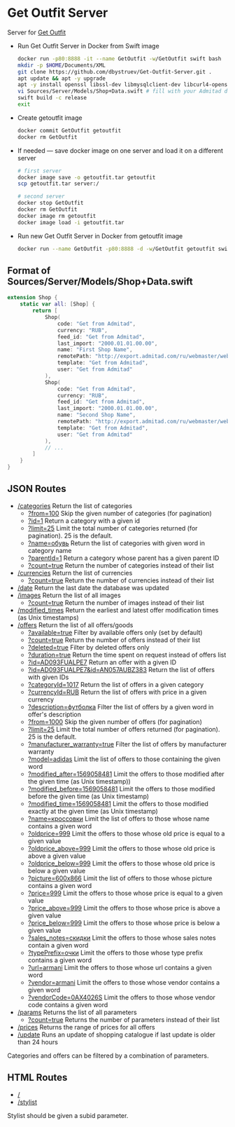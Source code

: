 # Get Outfit Server

Server for [Get Outfit](https://getoutfit.ru)

* Run Get Outfit Server in Docker from Swift image
  ```bash
  docker run -p80:8888 -it --name GetOutfit -w/GetOutfit swift bash
  mkdir -p $HOME/Documents/XML
  git clone https://github.com/dbystruev/Get-Outfit-Server.git .
  apt update && apt -y upgrade
  apt -y install openssl libssl-dev libmysqlclient-dev libcurl4-openssl-dev vim
  vi Sources/Server/Models/Shop+Data.swift # fill with your Admitad data (see below)
  swift build -c release
  exit
  ```
  
* Create getoutfit image
  ```bash
  docker commit GetOutfit getoutfit
  docker rm GetOutfit
  ```

* If needed — save docker image on one server and load it on a different server
  ```bash
  # first server
  docker image save -o getoutfit.tar getoutfit
  scp getoutfit.tar server:/
  
  # second server
  docker stop GetOutfit
  docker rm GetOutfit
  docker image rm getoutfit
  docker image load -i getoutfit.tar
  ```
  
* Run new Get Outfit Server in Docker from getoutfit image
  ```bash
  docker run --name GetOutfit -p80:8888 -d -w/GetOutfit getoutfit swift run -c release
  ```

## Format of Sources/Server/Models/Shop+Data.swift
```swift
extension Shop {
    static var all: [Shop] {
        return [
            Shop(
                code: "Get from Admitad",
                currency: "RUB",
                feed_id: "Get from Admitad",
                last_import: "2000.01.01.00.00",
                name: "First Shop Name",
                remotePath: "http://export.admitad.com/ru/webmaster/websites/838792/products/export_adv_products/",
                template: "Get from Admitad",
                user: "Get from Admitad"
            ),
            Shop(
                code: "Get from Admitad",
                currency: "RUB",
                feed_id: "Get from Admitad",
                last_import: "2000.01.01.00.00",
                name: "Second Shop Name",
                remotePath: "http://export.admitad.com/ru/webmaster/websites/838792/products/export_adv_products/",
                template: "Get from Admitad",
                user: "Get from Admitad"
            ),
            // ...
        ]
    }
}
```

## JSON Routes
- [/categories](http://server.getoutfit.ru/categories) Return the list of categories
  - [?from=100](http://server.getoutfit.ru/categories?from=100) Skip the given number of categories (for pagination)
  - [?id=1](http://server.getoutfit.ru/categories?id=1) Return a category with a given id
  - [?limit=25](http://server.getoutfit.ru/categories?limit=25) Limit the total number of categories returned (for pagination).  25 is the default.
  - [?name=обувь](http://server.getoutfit.ru/categories?name=обувь) Return the list of categories with given word in category name
  - [?parentId=1](http://server.getoutfit.ru/categories?parentId=1) Return a category whose parent has a given parent ID
  - [?count=true](http://server.getoutfit.ru/categories?count=true) Return the number of categories instead of their list
- [/currencies](http://server.getoutfit.ru/currencies) Return the list of currencies
  - [?count=true](http://server.getoutfit.ru/currencies?count=true) Return the number of currencies instead of their list
- [/date](http://server.getoutfit.ru/date) Return the last date the database was updated
- [/images](http://server.getoutfit.ru/images) Return the list of all images
  - [?count=true](http://server.getoutfit.ru/images?count=true) Return the number of images instead of their list
- [/modified_times](http://server.getoutfit.ru/modified_times) Return the earliest and latest offer modification times (as Unix timestamps)
- [/offers](http://server.getoutfit.ru/offers) Return the list of all offers/goods
  - [?available=true](http://server.getoutfit.ru/offers?available=true) Filter by available offers only (set by default)
  - [?count=true](http://server.getoutfit.ru/offers?count=true) Return the number of offers instead of their list
  - [?deleted=true](http://server.getoutfit.ru/offers?deleted=true) Filter by deleted offers only
  - [?duration=true](http://server.getoutfit.ru/offers?duration=true) Return the time spent on request instead of offers list
  - [?id=AD093FUALPE7](http://server.getoutfit.ru/offers?id=AD093FUALPE7) Return an offer with a given ID
  - [?id=AD093FUALPE7&id=AN057AUBZ383](http://server.getoutfit.ru/offers?id=AD093FUALPE7&id=AN057AUBZ383) Return the list of offers with given IDs
  - [?categoryId=1017](http://server.getoutfit.ru/offers?categoryId=1017) Return the list of offers in a given category
  - [?currencyId=RUB](http://server.getoutfit.ru/offers?currencyId=RUB) Return the list of offers with price in a given currency
  - [?description=футболка](http://server.getoutfit.ru/offers?description=футболка) Filter the list of offers by a given word in offer's description
  - [?from=1000](http://server.getoutfit.ru/offers?from=1000) Skip the given number of offers (for pagination)
  - [?limit=25](http://server.getoutfit.ru/offers?limit=25) Limit the total number of offers returned (for pagination).  25 is the default.
  - [?manufacturer_warranty=true](http://server.getoutfit.ru/offers?manufacturer_warranty=true) Filter the list of offers by manufacturer warranty
  - [?model=adidas](http://server.getoutfit.ru/offers?model=adidas) Limit the list of offers to those containing the given word
  - [?modified_after=1569058481](http://server.getoutfit.ru/offers?modified_after=1569058481) Limit the offers to those modified after the given time (as Unix timestamp))
  - [?modified_before=1569058481](http://server.getoutfit.ru/offers?modified_before=1569058481) Limit the offers to those modified before the given time (as Unix timestamp)
  - [?modified_time=1569058481](http://server.getoutfit.ru/offers?modified_time=1569058481) Limit the offers to those modified exactly at the given time (as Unix timestamp)
  - [?name=кроссовки](http://server.getoutfit.ru/offers?name=кроссовки) Limit the list of offers to those whose name contains a given word
  - [?oldprice=999](http://server.getoutfit.ru/offers?oldprice=999) Limit the offers to those whose old price is equal to a given value
  - [?oldprice_above=999](http://server.getoutfit.ru/offers?oldprice_above=999) Limit the offers to those whose old price is above a given value
  - [?oldprice_below=999](http://server.getoutfit.ru/offers?oldprice_below=999) Limit the offers to those whose old price is below a given value
  - [?picture=600x866](http://server.getoutfit.ru/offers?picture=600x866) Limit the list of offers to those whose picture contains a given word
  - [?price=999](http://server.getoutfit.ru/offers?price=999) Limit the offers to those whose price is equal to a given value
  - [?price_above=999](http://server.getoutfit.ru/offers?price_above=999) Limit the offers to those whose price is above a given value
  - [?price_below=999](http://server.getoutfit.ru/offers?price_below=999) Limit the offers to those whose price is below a given value
  - [?sales_notes=скидки](http://server.getoutfit.ru/offers?sales_notes=скидки) Limit the offers to those whose sales notes contain a given word
  - [?typePrefix=очки](http://server.getoutfit.ru/offers?typePrefix=очки) Limit the offers to those whose type prefix contains a given word
  - [?url=armani](http://server.getoutfit.ru/offers?url=armani) Limit the offers to those whose url contains a given word
  - [?vendor=armani](http://server.getoutfit.ru/offers?vendor=armani) Limit the offers to those whose vendor contains a given word
  - [?vendorCode=0AX4026S](http://server.getoutfit.ru/offers?vendorCode=0AX4026S) Limit the offers to those whose vendor code contains a given word
- [/params](http://server.getoutfit.ru/params) Returns the list of all parameters
  - [?count=true](http://server.getoutfit.ru/params?count=true) Returns the number of parameters instead of their list
- [/prices](http://server.getoutfit.ru/prices) Returns the range of prices for all offers
- [/update](http://server.getoutfit.ru/update) Runs an update of shopping catalogue if last update is older than 24 hours

Categories and offers can be filtered by a combination of parameters.

## HTML Routes
- [/](http://server.getoutfit.ru)
- [/stylist](http://server.getoutfit.ru/stylist?subid=app)

Stylist should be given a subid parameter.
